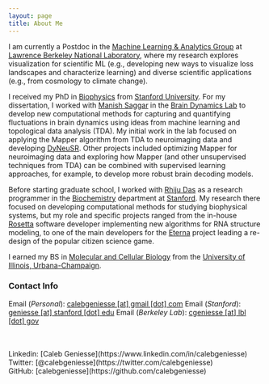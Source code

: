 ```yaml
---
layout: page
title: About Me
---
```


I am currently a Postdoc in the [Machine Learning & Analytics Group](http://dav.lbl.gov/) at [Lawrence Berkeley National Laboratory](https://www.lbl.gov/), where my research explores visualization for scientific ML (e.g., developing new ways to visualize loss landscapes and characterize learning) and diverse scientific applications (e.g., from cosmology to climate change). 

I received my PhD in [Biophysics](http://med.stanford.edu/biophysics.html) from [Stanford University](https://www.stanford.edu/). For my dissertation, I worked with [Manish Saggar](https://web.stanford.edu/~saggar/newsite/index.html) in the [Brain Dynamics Lab](http://braindynamicslab.github.io/) to develop new computational methods for capturing and quantifying fluctuations in brain dynamics using ideas from machine learning and topological data analysis (TDA). My initial work in the lab focused on applying the Mapper algorithm from TDA to neuroimaging data and developing [DyNeuSR](https://braindynamicslab.github.io/dyneusr). Other projects included optimizing Mapper for neuroimaging data and exploring how Mapper (and other unsupervised techniques from TDA) can be combined with supervised learning approaches, for example, to develop more robust brain decoding models. 

Before starting graduate school, I worked with [Rhiju Das](https://daslab.stanford.edu/) as a research programmer in the [Biochemistry](https://biochemistry.stanford.edu/) department at [Stanford](https://www.stanford.edu/). My research there focused on developing computational methods for studying biophysical systems, but my role and specific projects ranged from the in-house [Rosetta](https://www.rosettacommons.org/) software developer implementing new algorithms for RNA structure modeling, to one of the main developers for the [Eterna](https://eternagame.org) project leading a re-design of the popular citizen science game. 

I earned my BS in [Molecular and Cellular Biology](https://mcb.illinois.edu/) from the [University of Illinois, Urbana-Champaign](https://illinois.edu).

### Contact Info

Email (*Personal*): [calebgeniesse \[at\] gmail \[dot\] com]()
Email (*Stanford*): [geniesse \[at\] stanford \[dot\] edu]()
Email (*Berkeley Lab*): [cgeniesse \[at\] lbl \[dot\] gov]()

<br>
<br>
Linkedin: [Caleb Geniesse](https://www.linkedin.com/in/calebgeniesse)
<br>
Twitter: [@calebgeniesse](https://twitter.com/calebgeniesse)
<br>
GitHub: [calebgeniesse](https://github.com/calebgeniesse)
